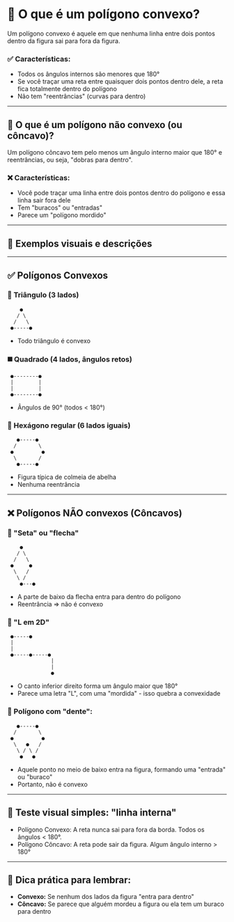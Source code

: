 # 📌 O que é um polígono convexo?
Um polígono convexo é aquele em que nenhuma linha entre dois pontos dentro da figura sai para fora da figura.

### ✅ Características:
- Todos os ângulos internos são menores que 180°
- Se você traçar uma reta entre quaisquer dois pontos dentro dele, a reta fica totalmente dentro do polígono
- Não tem "reentrâncias" (curvas para dentro)

---

## 📌 O que é um polígono não convexo (ou côncavo)?
Um polígono côncavo tem pelo menos um ângulo interno maior que 180° e reentrâncias, ou seja, "dobras para dentro".

### ❌ Características:
- Você pode traçar uma linha entre dois pontos dentro do polígono e essa linha sair fora dele
- Tem "buracos" ou "entradas"
- Parece um "polígono mordido"

---

## 🎨 Exemplos visuais e descrições

---

## ✅ Polígonos Convexos

### 🔺 Triângulo (3 lados)
```text
    ●
   / \
  /   \
 ●-----●
```
- Todo triângulo é convexo

### ◼️ Quadrado (4 lados, ângulos retos)
```text
 ●--------●
 |        |
 |        |
 ●--------●
```
- Ângulos de 90° (todos < 180°)

### 🔷 Hexágono regular (6 lados iguais)
```text
   ●-----●
  /       \
 ●         ●
  \       /
   ●-----●
```
- Figura típica de colmeia de abelha
- Nenhuma reentrância

---

## ❌ Polígonos NÃO convexos (Côncavos)

### 🔻 "Seta" ou "flecha"
```text
    ●
   / \
  /   \
 ●     ●
  \   /
   \ /
    ●---●
```
- A parte de baixo da flecha entra para dentro do polígono
- Reentrância => não é convexo

### 📐 "L em 2D"
```text
 ●-----●
 |      
 |      
 ●-----●-----●
              |
              |
              ●
```
- O canto inferior direito forma um ângulo maior que 180°
- Parece uma letra "L", com uma "mordida" - isso quebra a convexidade

### 🧩 Polígono com "dente":
```text
   ●-----●
  /       \
 ●         ●
  \   ●   /
   \ / \ /
    ●   ●
```
- Aquele ponto no meio de baixo entra na figura, formando uma "entrada" ou "buraco"
- Portanto, não é convexo

---

## 🧪 Teste visual simples: "linha interna"

 - Polígono Convexo: A reta nunca sai para fora da borda. Todos os ângulos < 180°.
 - Polígono Côncavo: A reta pode sair da figura. Algum ângulo interno > 180°

---

## 🧠 Dica prática para lembrar:
- **Convexo:** Se nenhum dos lados da figura "entra para dentro"
- **Côncavo:** Se parece que alguém mordeu a figura ou ela tem um buraco para dentro